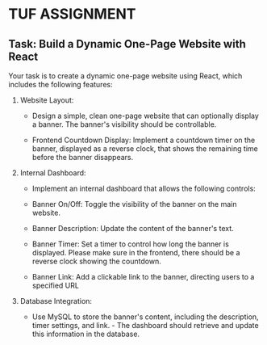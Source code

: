 # **TUF ASSIGNMENT**

## Task: Build a Dynamic One-Page Website with React

Your task is to create a dynamic one-page website using React, which includes the following features:

1. Website Layout:

   - Design a simple, clean one-page website that can optionally display a banner. The banner's visibility should be controllable.

   - Frontend Countdown Display: Implement a countdown timer on the banner, displayed as a reverse clock, that shows the remaining time before the banner disappears.

2. Internal Dashboard:

   - Implement an internal dashboard that allows the following controls:

   - Banner On/Off: Toggle the visibility of the banner on the main website.

   - Banner Description: Update the content of the banner's text.

   - Banner Timer: Set a timer to control how long the banner is displayed. Please make sure in the frontend, there should be a reverse clock showing the countdown.

   - Banner Link: Add a clickable link to the banner, directing users to a specified URL

3. Database Integration:

   - Use MySQL to store the banner's content, including the description, timer settings, and link. - The dashboard should retrieve and update this information in the database.
